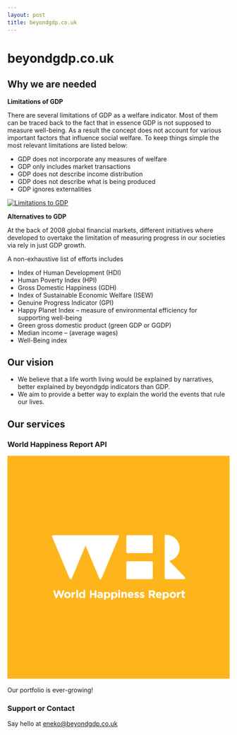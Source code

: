 ```yaml
---
layout: post
title: beyondgdp.co.uk
---
```

# beyondgdp.co.uk

## Why we are needed

**Limitations of GDP**

There are several limitations of GDP as a welfare indicator. 
Most of them can be traced back to the fact that in essence GDP is not supposed to measure well-being. As a result the concept does not account for various important factors that influence social welfare. 
To keep things simple the most relevant limitations are listed below:

- GDP does not incorporate any measures of welfare
- GDP only includes market transactions
- GDP does not describe income distribution
- GDP does not describe what is being produced
- GDP ignores externalities

[![Limitations to GDP](https://img.youtube.com/vi/G4d_-zaJXuA/0.jpg)](https://www.youtube.com/watch?v=G4d_-zaJXuA)


**Alternatives to GDP**

At the back of 2008 global financial markets, different initiatives where developed to 
overtake the limitation of measuring progress in our societies via rely in just GDP growth. 

A non-exhaustive list of efforts includes 

* Index of Human Development (HDI)
* Human Poverty Index (HPI)
* Gross Domestic Happiness (GDH)
* Index of Sustainable Economic Welfare (ISEW)
* Genuine Progress Indicator (GPI)
* Happy Planet Index – measure of environmental efficiency for supporting well-being
* Green gross domestic product (green GDP or GGDP)
* Median income – (average wages)
* Well-Being index


## Our vision

- We believe that a life worth living would be explained by narratives, better explained by beyondgdp indicators 
than GDP. 
- We aim to provide a better way to explain the world the events that rule our lives.

## Our services

### World Happiness Report API

[![World Happiness](imgs/worldhappiness.png)](https://app.swaggerhub.com/apis/beyond-gdp/wold-happiness_api/v1)

Our portfolio is ever-growing!

### Support or Contact

Say hello at [eneko@beyondgdp.co.uk](mailto:eneko@beyondgdp.co.uk)
